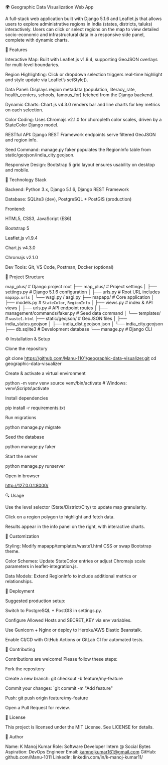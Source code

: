🌍 Geographic Data Visualization Web App

A full-stack web application built with Django 5.1.6 and Leaflet.js that allows users to explore administrative regions in India (states, districts, taluks) interactively. Users can click or select regions on the map to view detailed socio-economic and infrastructural data in a responsive side panel, complete with dynamic charts.

🚀 Features

Interactive Map: Built with Leaflet.js v1.9.4, supporting GeoJSON overlays for multi‑level boundaries.

Region Highlighting: Click or dropdown selection triggers real-time highlight and style update via Leaflet’s setStyle().

Data Panel: Displays region metadata (population, literacy_rate, health_centers, schools, famous_for) fetched from the Django backend.

Dynamic Charts: Chart.js v4.3.0 renders bar and line charts for key metrics on each selection.

Color Coding: Uses Chromajs v2.1.0 for choropleth color scales, driven by a StateColor Django model.

RESTful API: Django REST Framework endpoints serve filtered GeoJSON and region info.

Seed Command: manage.py faker populates the RegionInfo table from static/geojson/india_city.geojson.

Responsive Design: Bootstrap 5 grid layout ensures usability on desktop and mobile.

🧰 Technology Stack

Backend: Python 3.x, Django 5.1.6, Django REST Framework

Database: SQLite3 (dev), PostgreSQL + PostGIS (production)

Frontend:

HTML5, CSS3, JavaScript (ES6)

Bootstrap 5

Leaflet.js v1.9.4

Chart.js v4.3.0

Chromajs v2.1.0

Dev Tools: Git, VS Code, Postman, Docker (optional)

📂 Project Structure

map_plus/                  # Django project root
├── map_plus/              # Project settings
│   ├── settings.py        # Django 5.1.6 configuration
│   ├── urls.py            # Root URL includes `mapapp.urls`
│   └── wsgi.py / asgi.py
├── mapapp/                # Core application
│   ├── models.py          # `StateColor`, `RegionInfo`
│   ├── views.py           # index & API views
│   ├── urls.py            # API endpoint routes
│   ├── management/commands/faker.py  # Seed data command
│   └── templates/         # `waste1.html`
├── static/geojson/        # GeoJSON files
│   ├── india_states.geojson
│   ├── india_dist.geojson.json
│   └── india_city.geojson
├── db.sqlite3             # Development database
└── manage.py              # Django CLI

⚙️ Installation & Setup

Clone the repository

git clone https://github.com/Manu-1101/geographic-data-visualizer.git
cd geographic-data-visualizer

Create & activate a virtual environment

python -m venv venv
source venv/bin/activate    # Windows: venv\Scripts\activate

Install dependencies

pip install -r requirements.txt

Run migrations

python manage.py migrate

Seed the database

python manage.py faker

Start the server

python manage.py runserver

Open in browser

http://127.0.0.1:8000/

🔍 Usage

Use the level selector (State/District/City) to update map granularity.

Click on a region polygon to highlight and fetch data.

Results appear in the info panel on the right, with interactive charts.

🎨 Customization

Styling: Modify mapapp/templates/waste1.html CSS or swap Bootstrap theme.

Color Schemes: Update StateColor entries or adjust Chromajs scale parameters in leaflet-integration.js.

Data Models: Extend RegionInfo to include additional metrics or relationships.

🚀 Deployment

Suggested production setup:

Switch to PostgreSQL + PostGIS in settings.py.

Configure Allowed Hosts and SECRET_KEY via env variables.

Use Gunicorn + Nginx or deploy to Heroku/AWS Elastic Beanstalk.

Enable CI/CD with GitHub Actions or GitLab CI for automated tests.

🤝 Contributing

Contributions are welcome! Please follow these steps:

Fork the repository

Create a new branch: git checkout -b feature/my-feature

Commit your changes: `git commit -m "Add feature"

Push: git push origin feature/my-feature

Open a Pull Request for review.

📄 License

This project is licensed under the MIT License. See LICENSE for details.

👤 Author

Name: K Manoj Kumar
Role: Software Developer Intern @ Social Bytes
Aspiration: DevOps Engineer
Email: kamnojkumar161@gmail.com
GitHub: github.com/Manu-1011
LinkedIn: linkedin.com/in/k-manoj-kumar11/
